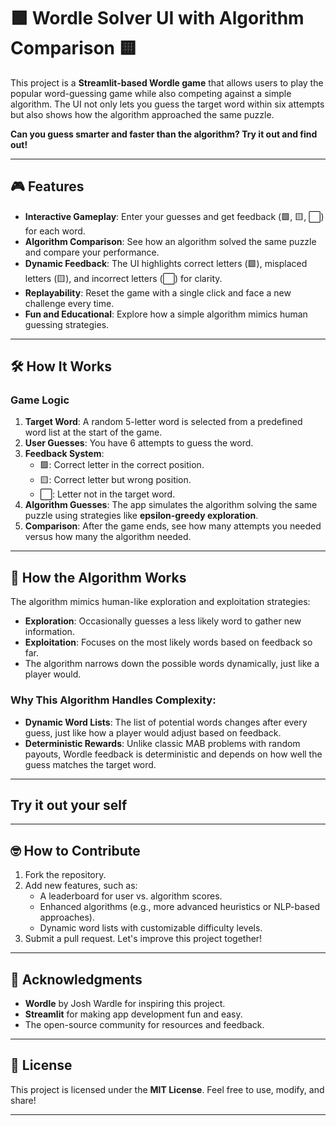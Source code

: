 # 🟩 Wordle Solver UI with Algorithm Comparison 🟨  

This project is a **Streamlit-based Wordle game** that allows users to play the popular word-guessing game while also competing against a simple algorithm. The UI not only lets you guess the target word within six attempts but also shows how the algorithm approached the same puzzle.  

**Can you guess smarter and faster than the algorithm? Try it out and find out!**

---

## 🎮 Features
- **Interactive Gameplay**: Enter your guesses and get feedback (🟩, 🟨, ⬜) for each word.
- **Algorithm Comparison**: See how an algorithm solved the same puzzle and compare your performance.
- **Dynamic Feedback**: The UI highlights correct letters (🟩), misplaced letters (🟨), and incorrect letters (⬜) for clarity.
- **Replayability**: Reset the game with a single click and face a new challenge every time.
- **Fun and Educational**: Explore how a simple algorithm mimics human guessing strategies.

---

## 🛠 How It Works
### Game Logic
1. **Target Word**: A random 5-letter word is selected from a predefined word list at the start of the game.
2. **User Guesses**: You have 6 attempts to guess the word.
3. **Feedback System**:
   - 🟩: Correct letter in the correct position.
   - 🟨: Correct letter but wrong position.
   - ⬜: Letter not in the target word.
4. **Algorithm Guesses**: The app simulates the algorithm solving the same puzzle using strategies like **epsilon-greedy exploration**.
5. **Comparison**: After the game ends, see how many attempts you needed versus how many the algorithm needed.

---
## 🤖 How the Algorithm Works
The algorithm mimics human-like exploration and exploitation strategies:

- **Exploration**: Occasionally guesses a less likely word to gather new information.
- **Exploitation**: Focuses on the most likely words based on feedback so far.
- The algorithm narrows down the possible words dynamically, just like a player would.  

### Why This Algorithm Handles Complexity:
- **Dynamic Word Lists**: The list of potential words changes after every guess, just like how a player would adjust based on feedback.
- **Deterministic Rewards**: Unlike classic MAB problems with random payouts, Wordle feedback is deterministic and depends on how well the guess matches the target word.

---
## Try it out your self



---

## 🤓 How to Contribute
1. Fork the repository.
2. Add new features, such as:
   - A leaderboard for user vs. algorithm scores.
   - Enhanced algorithms (e.g., more advanced heuristics or NLP-based approaches).
   - Dynamic word lists with customizable difficulty levels.
3. Submit a pull request. Let's improve this project together!

---

## 🙌 Acknowledgments
- **Wordle** by Josh Wardle for inspiring this project.
- **Streamlit** for making app development fun and easy.
- The open-source community for resources and feedback.

---

## 📝 License
This project is licensed under the **MIT License**. Feel free to use, modify, and share!

---
